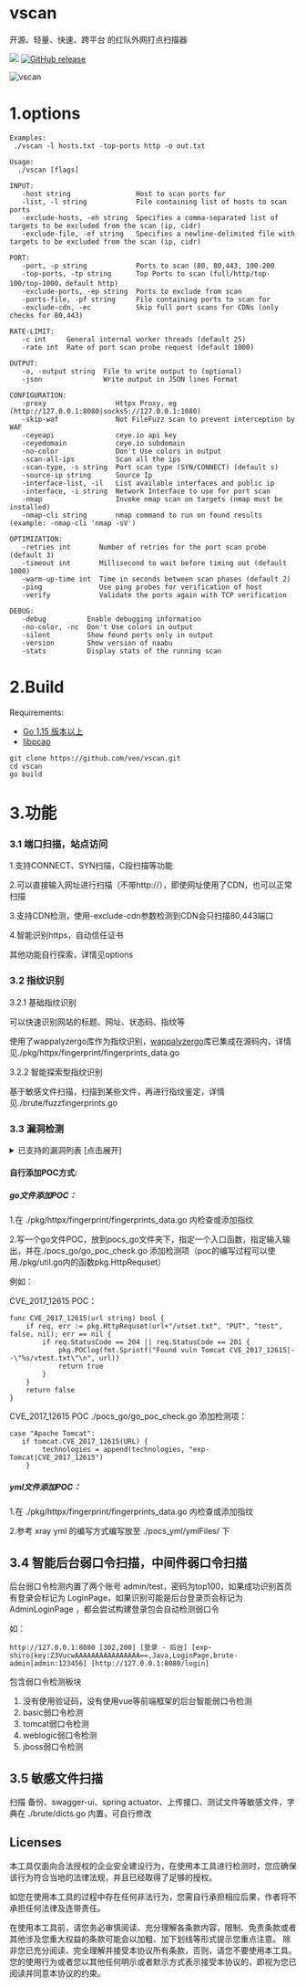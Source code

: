vscan
================================
开源、轻量、快速、跨平台 的红队外网打点扫描器

<a href="https://github.com/veo/vscan/issues"><img src="https://img.shields.io/badge/contributions-welcome-brightgreen.svg?style=flat"></a>
[![GitHub release](https://img.shields.io/github/release/veo/vscan.svg)](https://github.com/veo/vscan/releases/latest)

![vscan](img.png)
# 1.options
```
Examples:
 ./vscan -l hosts.txt -top-ports http -o out.txt 

Usage:
  ./vscan [flags]

INPUT:
   -host string                Host to scan ports for
   -list, -l string            File containing list of hosts to scan ports
   -exclude-hosts, -eh string  Specifies a comma-separated list of targets to be excluded from the scan (ip, cidr)
   -exclude-file, -ef string   Specifies a newline-delimited file with targets to be excluded from the scan (ip, cidr)

PORT:
   -port, -p string            Ports to scan (80, 80,443, 100-200
   -top-ports, -tp string      Top Ports to scan (full/http/top-100/top-1000，default http)
   -exclude-ports, -ep string  Ports to exclude from scan
   -ports-file, -pf string     File containing ports to scan for
   -exclude-cdn, -ec           Skip full port scans for CDNs (only checks for 80,443)

RATE-LIMIT:
   -c int     General internal worker threads (default 25)
   -rate int  Rate of port scan probe request (default 1000)

OUTPUT:
   -o, -output string  File to write output to (optional)
   -json               Write output in JSON lines Format

CONFIGURATION:
   -proxy                 Httpx Proxy, eg (http://127.0.0.1:8080|socks5://127.0.0.1:1080)   
   -skip-waf              Not FileFuzz scan to prevent interception by WAF
   -ceyeapi               ceye.io api key
   -ceyedomain            ceye.io subdomain
   -no-color              Don't Use colors in output	
   -scan-all-ips          Scan all the ips
   -scan-type, -s string  Port scan type (SYN/CONNECT) (default s)
   -source-ip string      Source Ip
   -interface-list, -il   List available interfaces and public ip
   -interface, -i string  Network Interface to use for port scan
   -nmap                  Invoke nmap scan on targets (nmap must be installed)
   -nmap-cli string       nmap command to run on found results (example: -nmap-cli 'nmap -sV')

OPTIMIZATION:
   -retries int       Number of retries for the port scan probe (default 3)
   -timeout int       Millisecond to wait before timing out (default 1000)
   -warm-up-time int  Time in seconds between scan phases (default 2)
   -ping              Use ping probes for verification of host
   -verify            Validate the ports again with TCP verification

DEBUG:
   -debug          Enable debugging information
   -no-color, -nc  Don't Use colors in output
   -silent         Show found ports only in output
   -version        Show version of naabu
   -stats          Display stats of the running scan

```

# 2.Build

Requirements:
* [Go 1.15 版本以上](https://golang.org/dl/)
* [libpcap](https://www.tcpdump.org/)
```
git clone https://github.com/veo/vscan.git
cd vscan
go build
```

# 3.功能
### 3.1 端口扫描，站点访问

1.支持CONNECT、SYN扫描，C段扫描等功能

2.可以直接输入网址进行扫描（不带http://），即使网址使用了CDN，也可以正常扫描

3.支持CDN检测，使用-exclude-cdn参数检测到CDN会只扫描80,443端口

4.智能识别https，自动信任证书

其他功能自行探索，详情见options

### 3.2 指纹识别
3.2.1 基础指纹识别

可以快速识别网站的标题、网址、状态码、指纹等

使用了wappalyzergo库作为指纹识别，[wappalyzergo](https://github.com/projectdiscovery/wappalyzergo)库已集成在源码内，详情见./pkg/httpx/fingerprint/fingerprints_data.go

3.2.2 智能探索型指纹识别

基于敏感文件扫描，扫描到某些文件，再进行指纹鉴定，详情见./brute/fuzzfingerprints.go

### 3.3 漏洞检测
<details>
<summary>已支持的漏洞列表 [点击展开] </summary>  

```
pocs_go:

 +-------------------+------------------+-------------------------------------------------------------+
 | 系统               | 编号             | 描述                                                         |
 +-------------------+------------------+-------------------------------------------------------------+
 | Apache Shiro      | CVE-2016-4437    | <= 1.2.4, shiro-550, rememberme deserialization rce         |
 | Apache Tomcat     | CVE-2017-12615   | 7.0.0 - 7.0.81, put method any files upload                 |
 | Apache Tomcat     | CVE-2020-1938    | 6, 7 < 7.0.100, 8 < 8.5.51, 9 < 9.0.31 arbitrary file read  |
 | Fsatjson          | VER-1262         | <= 1.2.62 fastjson autotype remote code execution           |
 | Jboss             | CVE_2017_12149   | Jboss AS 5.x/6.x rce                                        |
 | Jenkins           | CVE-2018-1000110 | user search                                                 |
 | Jenkins           | CVE-2018-1000861 | <= 2.153, LTS <= 2.138.3, remote code execution             |
 | Jenkins           | CVE-2018-1003000 | Groovy <= 2.61 Script Security <= 1.49 remote code execution|
 | Jenkins           | Unauthorized     | Unauthorized Groovy script remote code execution            |
 | Oracle Weblogic   | CVE-2014-4210    | 10.0.2 - 10.3.6, weblogic ssrf vulnerability                |
 | Oracle Weblogic   | CVE-2017-3506    | 10.3.6.0, 12.1.3.0, 12.2.1.0-2, weblogic wls-wsat rce       |
 | Oracle Weblogic   | CVE-2017-10271   | 10.3.6.0, 12.1.3.0, 12.2.1.1-2, weblogic wls-wsat rce       |
 | Oracle Weblogic   | CVE-2018-2894    | 12.1.3.0, 12.2.1.2-3, deserialization any file upload       |
 | Oracle Weblogic   | CVE-2019-2725    | 10.3.6.0, 12.1.3.0, weblogic wls9-async deserialization rce |
 | Oracle Weblogic   | CVE-2019-2729    | 10.3.6.0, 12.1.3.0, weblogic wls9-async deserialization rce |
 | Oracle Weblogic   | CVE-2020-2883    | 10.3.6.0, 12.1.3.0, 12.2.1.3-4, iiop t3 deserialization rce |
 | Oracle Weblogic   | CVE-2020-14882   | 10.3.6.0, 12.1.3.0, 12.2.1.3-4, 14.1.1.0, console rce       |
 | Oracle Weblogic   | CVE-2020-14883   | 10.3.6.0, 12.1.3.0, 12.2.1.3-4, 14.1.1.0, console rce       |
 | Oracle Weblogic   | CVE-2021-2109    | 10.3.6.0, 12.1.3.0, 12.2.1.3-4, 14.1.1.0, unauthorized jndi |
 | PHPUnit           | CVE_2017_9841    | 4.x < 4.8.28, 5.x < 5.6.3, remote code execution            |
 | Seeyon            | *                | some poc                                                    |
 | ThinkPHP          | CVE-2019-9082    | < 3.2.4, thinkphp remote code execution                     |
 | ThinkPHP          | CVE-2018-20062   | <= 5.0.23, 5.1.31, thinkphp remote code execution           |
 +-------------------+------------------+-------------------------------------------------------------+
pocs_yml:

xray all pocs

```
</details>

#### 自行添加POC方式:

##### go文件添加POC：

1.在 ./pkg/httpx/fingerprint/fingerprints_data.go 内检查或添加指纹

2.写一个go文件POC，放到pocs_go文件夹下，指定一个入口函数，指定输入输出，并在./pocs_go/go_poc_check.go 添加检测项（poc的编写过程可以使用./pkg/util.go内的函数pkg.HttpRequset）

例如：

CVE_2017_12615 POC：
```
func CVE_2017_12615(url string) bool {
	if req, err := pkg.HttpRequset(url+"/vtset.txt", "PUT", "test", false, nil); err == nil {
		if req.StatusCode == 204 || req.StatusCode == 201 {
			pkg.POClog(fmt.Sprintf("Found vuln Tomcat CVE_2017_12615|--\"%s/vtest.txt\"\n", url))
			return true
		}
	}
	return false
}
```

CVE_2017_12615 POC ./pocs_go/go_poc_check.go 添加检测项：
```
case "Apache Tomcat":
   if tomcat.CVE_2017_12615(URL) {
		technologies = append(technologies, "exp-Tomcat|CVE_2017_12615")
    }
```
##### yml文件添加POC：
1.在 ./pkg/httpx/fingerprint/fingerprints_data.go 内检查或添加指纹

2.参考 xray yml 的编写方式编写放至 ./pocs_yml/ymlFiles/ 下

## 3.4 智能后台弱口令扫描，中间件弱口令扫描

后台弱口令检测内置了两个账号 admin/test，密码为top100，如果成功识别首页有登录会标记为 LoginPage，如果识别可能是后台登录页会标记为 AdminLoginPage ，都会尝试构建登录包会自动检测弱口令

如：

`http://127.0.0.1:8080 [302,200] [登录 - 后台] [exp-shiro|key:Z3VucwAAAAAAAAAAAAAAAA==,Java,LoginPage,brute-admin|admin:123456] [http://127.0.0.1:8080/login]`

包含弱口令检测板块
1. 没有使用验证码，没有使用vue等前端框架的后台智能弱口令检测
2. basic弱口令检测
3. tomcat弱口令检测
4. weblogic弱口令检测
5. jboss弱口令检测

## 3.5 敏感文件扫描

扫描 备份、swagger-ui、spring actuator、上传接口、测试文件等敏感文件，字典在 ./brute/dicts.go 内置，可自行修改

## Licenses

本工具仅面向合法授权的企业安全建设行为，在使用本工具进行检测时，您应确保该行为符合当地的法律法规，并且已经取得了足够的授权。

如您在使用本工具的过程中存在任何非法行为，您需自行承担相应后果，作者将不承担任何法律及连带责任。

在使用本工具前，请您务必审慎阅读、充分理解各条款内容，限制、免责条款或者其他涉及您重大权益的条款可能会以加粗、加下划线等形式提示您重点注意。 除非您已充分阅读、完全理解并接受本协议所有条款，否则，请您不要使用本工具。您的使用行为或者您以其他任何明示或者默示方式表示接受本协议的，即视为您已阅读并同意本协议的约束。 

